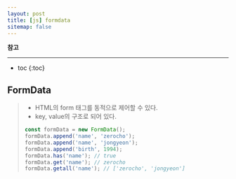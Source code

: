 ```yaml
---
layout: post
title: [js] formdata
sitemap: false
---
```


**참고**  
* * *  

* toc
{:toc}

## FormData
> * HTML의 form 태그를 동적으로 제어할 수 있다.
> * key, value의 구조로 되어 있다.
> ~~~js
> const formData = new FormData();
> formData.append('name', 'zerocho');
> formData.append('name', 'jongyeon');
> formData.append('birth', 1994);
> formData.has('name'); // true
> formData.get('name'); // zerocho
> formData.getall('name'); // ['zerocho', 'jongyeon']
> ~~~
